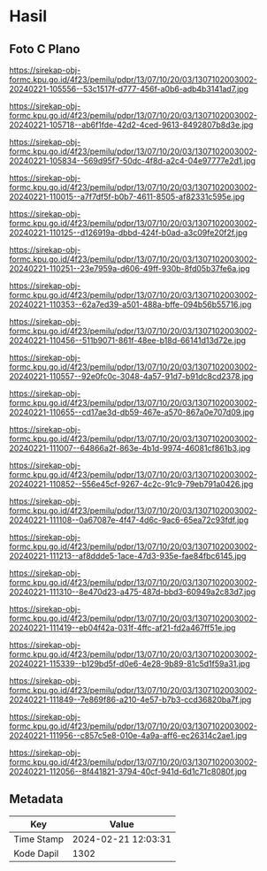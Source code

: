 # Hasil

## Foto C Plano

https://sirekap-obj-formc.kpu.go.id/4f23/pemilu/pdpr/13/07/10/20/03/1307102003002-20240221-105556--53c1517f-d777-456f-a0b6-adb4b3141ad7.jpg

https://sirekap-obj-formc.kpu.go.id/4f23/pemilu/pdpr/13/07/10/20/03/1307102003002-20240221-105718--ab6f1fde-42d2-4ced-9613-8492807b8d3e.jpg

https://sirekap-obj-formc.kpu.go.id/4f23/pemilu/pdpr/13/07/10/20/03/1307102003002-20240221-105834--569d95f7-50dc-4f8d-a2c4-04e97777e2d1.jpg

https://sirekap-obj-formc.kpu.go.id/4f23/pemilu/pdpr/13/07/10/20/03/1307102003002-20240221-110015--a7f7df5f-b0b7-4611-8505-af82331c595e.jpg

https://sirekap-obj-formc.kpu.go.id/4f23/pemilu/pdpr/13/07/10/20/03/1307102003002-20240221-110125--d126919a-dbbd-424f-b0ad-a3c09fe20f2f.jpg

https://sirekap-obj-formc.kpu.go.id/4f23/pemilu/pdpr/13/07/10/20/03/1307102003002-20240221-110251--23e7959a-d606-49ff-930b-8fd05b37fe6a.jpg

https://sirekap-obj-formc.kpu.go.id/4f23/pemilu/pdpr/13/07/10/20/03/1307102003002-20240221-110353--62a7ed39-a501-488a-bffe-094b56b55716.jpg

https://sirekap-obj-formc.kpu.go.id/4f23/pemilu/pdpr/13/07/10/20/03/1307102003002-20240221-110456--511b9071-861f-48ee-b18d-66141d13d72e.jpg

https://sirekap-obj-formc.kpu.go.id/4f23/pemilu/pdpr/13/07/10/20/03/1307102003002-20240221-110557--92e0fc0c-3048-4a57-91d7-b91dc8cd2378.jpg

https://sirekap-obj-formc.kpu.go.id/4f23/pemilu/pdpr/13/07/10/20/03/1307102003002-20240221-110655--cd17ae3d-db59-467e-a570-867a0e707d09.jpg

https://sirekap-obj-formc.kpu.go.id/4f23/pemilu/pdpr/13/07/10/20/03/1307102003002-20240221-111007--64866a2f-863e-4b1d-9974-46081cf861b3.jpg

https://sirekap-obj-formc.kpu.go.id/4f23/pemilu/pdpr/13/07/10/20/03/1307102003002-20240221-110852--556e45cf-9267-4c2c-91c9-79eb791a0426.jpg

https://sirekap-obj-formc.kpu.go.id/4f23/pemilu/pdpr/13/07/10/20/03/1307102003002-20240221-111108--0a67087e-4f47-4d6c-9ac6-65ea72c93fdf.jpg

https://sirekap-obj-formc.kpu.go.id/4f23/pemilu/pdpr/13/07/10/20/03/1307102003002-20240221-111213--af8ddde5-1ace-47d3-935e-fae84fbc6145.jpg

https://sirekap-obj-formc.kpu.go.id/4f23/pemilu/pdpr/13/07/10/20/03/1307102003002-20240221-111310--8e470d23-a475-487d-bbd3-60949a2c83d7.jpg

https://sirekap-obj-formc.kpu.go.id/4f23/pemilu/pdpr/13/07/10/20/03/1307102003002-20240221-111419--eb04f42a-031f-4ffc-af21-fd2a467ff51e.jpg

https://sirekap-obj-formc.kpu.go.id/4f23/pemilu/pdpr/13/07/10/20/03/1307102003002-20240221-115339--b129bd5f-d0e6-4e28-9b89-81c5d1f59a31.jpg

https://sirekap-obj-formc.kpu.go.id/4f23/pemilu/pdpr/13/07/10/20/03/1307102003002-20240221-111849--7e869f86-a210-4e57-b7b3-ccd36820ba7f.jpg

https://sirekap-obj-formc.kpu.go.id/4f23/pemilu/pdpr/13/07/10/20/03/1307102003002-20240221-111956--c857c5e8-010e-4a9a-aff6-ec26314c2ae1.jpg

https://sirekap-obj-formc.kpu.go.id/4f23/pemilu/pdpr/13/07/10/20/03/1307102003002-20240221-112056--8f441821-3794-40cf-941d-6d1c71c8080f.jpg


## Metadata

| Key        | Value               |
| ---------- | ------------------- |
| Time Stamp | 2024-02-21 12:03:31 |
| Kode Dapil | 1302                |



